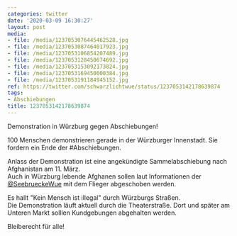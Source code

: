 ```yaml
---
categories: twitter
date: '2020-03-09 16:30:27'
layout: post
media:
- file: /media/1237053076445462528.jpg
- file: /media/1237053087464017923.jpg
- file: /media/1237053106854207489.jpg
- file: /media/1237053128450674692.jpg
- file: /media/1237053153092173824.jpg
- file: /media/1237053169450000384.jpg
- file: /media/1237053191184945152.jpg
ref: https://twitter.com/schwarzlichtwue/status/1237053142178639874
tags:
- Abschiebungen
title: 1237053142178639874
---
```

Demonstration in Würzburg gegen Abschiebungen!



100 Menschen demonstrieren gerade in der Würzburger Innenstadt. Sie fordern ein Ende der #Abschiebungen. 



Anlass der Demonstration ist eine angekündigte Sammelabschiebung nach Afghanistan am 11. März.  
Auch in Würzburg lebende Afghanen sollen laut Informationen der [@SeebrueckeWue](https://twitter.com/SeebrueckeWue) mit dem Flieger abgeschoben werden.



Es hallt "Kein Mensch ist illegal" durch Würzburgs Straßen.  
Die Demonstration läuft aktuell durch die Theaterstraße. Dort und später am Unteren Markt solllen Kundgebungen abgehalten werden.



Bleiberecht für alle! 